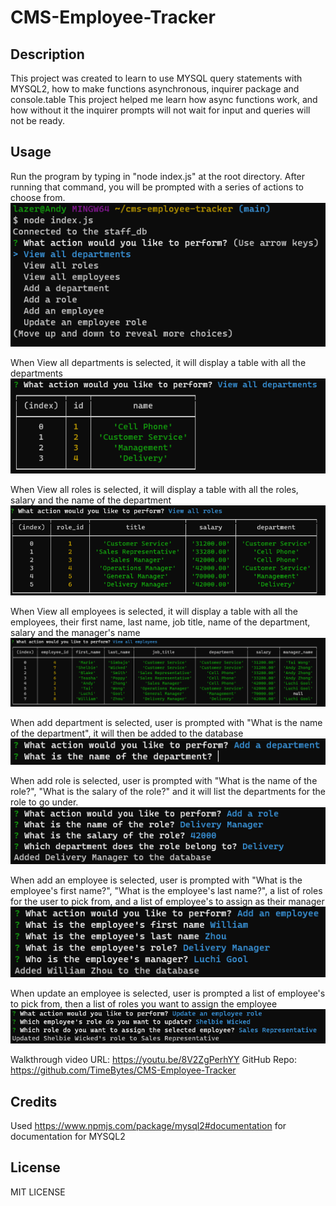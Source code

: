 # CMS-Employee-Tracker

## Description

This project was created to learn to use MYSQL query statements with MYSQL2, how to make functions asynchronous, inquirer package and console.table
This project helped me learn how async functions work, and how without it the inquirer prompts will not wait for input and queries will not be ready.

## Usage

Run the program by typing in "node index.js" at the root directory. After running that command, you will be prompted with a series of actions to choose from.  
![screenshot of inital prompt](assets/images/screenshot-inital-prompt.png)

When View all departments is selected, it will display a table with all the departments
![screenshot of view all departments](assets/images/screenshot-viewalldepartments.png)

When View all roles is selected, it will display a table with all the roles, salary and the name of the department  
![screenshot of view all roles](assets/images/screenshot-viewallroles.png)

When View all employees is selected, it will display a table with all the employees, their first name, last name, job title, name of the department, salary and the manager's name
![screenshot of view all employees](assets/images/screenshot-viewallemployees.png)

When add department is selected, user is prompted with "What is the name of the department", it will then be added to the database  
![screenshot of add a department](assets/images/screenshot-addadepartment.png)

When add role is selected, user is prompted with "What is the name of the role?", "What is the salary of the role?" and it will list the departments for the role to go under.  
![screenshot of add a role](assets/images/screenshot-addarole.png)

When add an employee is selected, user is prompted with "What is the employee's first name?", "What is the employee's last name?", a list of roles for the user to pick from, and a list of employee's to assign as their manager
![screenshot of add an employee](assets/images/screenshot-addanemployee.png)

When update an employee is selected, user is prompted a list of employee's to pick from, then a list of roles you want to assign the employee
![screenshot of update an employee](assets/images/screenshot-updateemployeerole.png)

Walkthrough video URL: https://youtu.be/8V2ZgPerhYY
GitHub Repo: https://github.com/TimeBytes/CMS-Employee-Tracker

## Credits

Used https://www.npmjs.com/package/mysql2#documentation for documentation for MYSQL2

## License

MIT LICENSE
